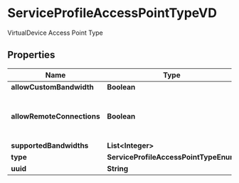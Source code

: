 

# ServiceProfileAccessPointTypeVD

VirtualDevice Access Point Type

## Properties

| Name | Type | Description | Notes |
|------------ | ------------- | ------------- | -------------|
|**allowCustomBandwidth** | **Boolean** |  |  [optional] |
|**allowRemoteConnections** | **Boolean** | Allow remote connections to Service Profile |  [optional] |
|**supportedBandwidths** | **List&lt;Integer&gt;** |  |  [optional] |
|**type** | **ServiceProfileAccessPointTypeEnum** |  |  |
|**uuid** | **String** |  |  [optional] |



